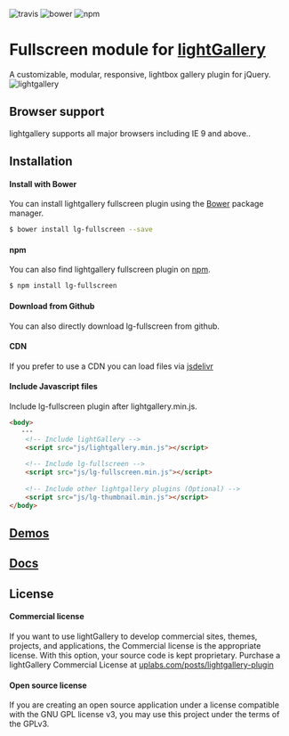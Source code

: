 ![travis](https://travis-ci.org/sachinchoolur/lg-fullscreen.svg?branch=master)
![bower](https://img.shields.io/bower/v/lg-fullscreen.svg)
![npm](https://img.shields.io/npm/v/lg-fullscreen.svg)

# Fullscreen module for [lightGallery](http://sachinchoolur.github.io/lightGallery/)

A customizable, modular, responsive, lightbox gallery plugin for jQuery.
![lightgallery](https://raw.githubusercontent.com/sachinchoolur/lightGallery/master/lib/lg.png)


Browser support
---
lightgallery supports all major browsers including IE 9 and above..


Installation
---

#### Install with Bower

You can install lightgallery fullscreen plugin using the [Bower](http://bower.io) package manager.

```sh
$ bower install lg-fullscreen --save
```

#### npm

You can also find lightgallery fullscreen plugin on [npm](http://npmjs.org).

```sh
$ npm install lg-fullscreen
```

#### Download from Github

You can also directly download lg-fullscreen from github.

#### CDN

If you prefer to use a CDN you can load files via [jsdelivr](https://www.jsdelivr.com/projects/lg-fullscreen)

#### Include Javascript files

Include lg-fullscreen plugin after lightgallery.min.js.

``` html
<body>
   ---
    <!-- Include lightGallery -->
    <script src="js/lightgallery.min.js"></script>
    
    <!-- Include lg-fullscreen -->
    <script src="js/lg-fullscreen.min.js"></script>
    
    <!-- Include other lightgallery plugins (Optional) -->
    <script src="js/lg-thumbnail.min.js"></script>
</body>  
```

[Demos](http://sachinchoolur.github.io/lightGallery/demos/videos.html)
----

[Docs](http://sachinchoolur.github.io/lightGallery/docs/api.html#lg-fullscreen)
-----

License
---

#### Commercial license

If you want to use lightGallery to develop commercial sites, themes, projects, and applications, the Commercial license
is the appropriate license. With this option, your source code is kept proprietary. Purchase a lightGallery Commercial
License at [uplabs.com/posts/lightgallery-plugin](https://www.uplabs.com/posts/lightgallery-plugin)

#### Open source license

If you are creating an open source application under a license compatible with the GNU GPL license v3, you may use this
project under the terms of the GPLv3.

